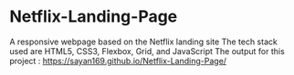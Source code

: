 # Netflix-Landing-Page
A responsive webpage based on the Netflix landing site
The tech stack used are HTML5, CSS3, Flexbox, Grid, and JavaScript
The output for this project :  https://sayan169.github.io/Netflix-Landing-Page/
